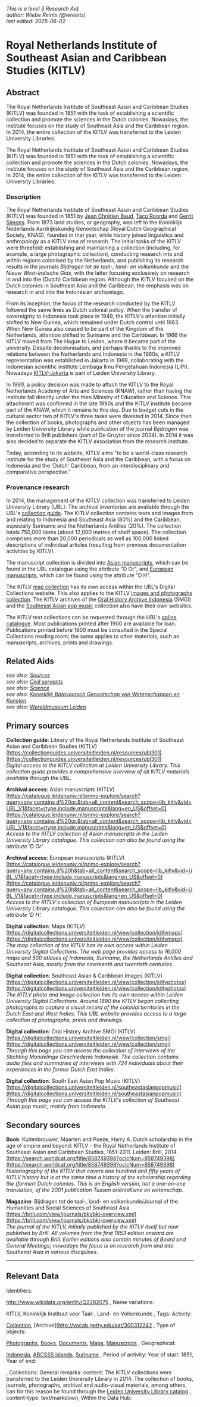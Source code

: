 
_This is a level 3 Research Aid_  
_author: Wiebe Reints (@wreints)_  
_last edited: 2025-06-02_  

# Royal Netherlands Institute of Southeast Asian and Caribbean Studies (KITLV)


## Abstract

The Royal Netherlands Institute of Southeast Asian and Caribbean Studies (KITLV) was founded in 1851 with the task of establishing a scientific collection and promote the sciences in the Dutch colonies. Nowadays, the institute focuses on the study of Southeast Asia and the Caribbean region. In 2014, the entire collection of the KITLV was transferred to the Leiden University Libraries.

The Royal Netherlands Institute of Southeast Asian and Caribbean Studies (KITLV) was founded in 1851 with the task of establishing a scientific collection and promote the sciences in the Dutch colonies. Nowadays, the institute focuses on the study of Southeast Asia and the Caribbean region. In 2014, the entire collection of the KITLV was transferred to the Leiden University Libraries. 

### Description

The Royal Netherlands Institute of Southeast Asian and Caribbean Studies (KITLV) was founded in 1851 by [Jean Chrétien Baud](http://www.wikidata.org/entity/Q2334397), [Taco Roorda](http://www.wikidata.org/entity/Q13138262) and [Gerrit Simons](http://www.wikidata.org/entity/Q2318641). From 1873 land studies, or geography, was left to the Koninklijk Nederlands Aardrijkskundig Genootschap (Royal Dutch Geographical Society, KNAG), founded in that year, while history joined linguistics and anthropology as a KITLV area of research. The initial tasks of the KITLV were threefold: establishing and maintaining a collection (including, for example, a large photographic collection), conducting research into and within regions colonised by the Netherlands, and publishing its research results in the journals *Bijdragen tot de taal-, land- en volkenkunde* and the *Nieuw West-Indische Gids*, with the latter focusing exclusively on research in and into the (Dutch) Caribbean region. Although the KITLV focused on the Dutch colonies in Southeast Asia and the Caribbean, the emphasis was on research in and into the Indonesian archipelago.

From its inception, the focus of the research conducted by the KITLV followed the same lines as Dutch colonial policy. When the transfer of sovereignty to Indonesia took place in 1949, the KITLV's attention initially shifted to New Guinea, which remained under Dutch control until 1963. When New Guinea also ceased to be part of the Kingdom of the Netherlands, attention shifted to Suriname and the Caribbean. In 1966 the KITLV moved from The Hague to Leiden, where it became part of the university. Despite decolonisation, and perhaps thanks to the improved relations between the Netherlands and Indonesia in the 1960s, a KITLV representation was established in Jakarta in 1969, collaborating with the Indonesian scientific institute Lembaga Ilmu Pengetahuan Indonesia (LIPI). Nowadays [KITLV-Jakarta](https://www.library.universiteitleiden.nl/about-us/library-locations/kitlv-jakarta) is part of Leiden University Library.

In 1990, a policy decision was made to attach the KITLV to the Royal Netherlands Academy of Arts and Sciences (KNAW), rather than having the institute fall directly under the then Ministry of Education and Science. This attachment was confirmed in the late 1990s and the KITLV institute became part of the KNAW, which it remains to this day. Due to budget cuts in the cultural sector two of KITLV's three tasks were divested in 2014. Since then the collection of books, photographs and other objects has been managed by Leiden University Library while publication of the journal *Bijdragen* was transferred to Brill publishers (part of De Gruyter since 2024). In 2014 it was also decided to separate the KITLV association from the research institute.

Today, according to its website, KITLV aims "to be a world-class research institute for the study of Southeast Asia and the Caribbean, with a focus on Indonesia and the 'Dutch' Caribbean, from an interdisciplinary and comparative perspective."


### Provenance research

In 2014, the management of the KITLV collection was transferred to Leiden University Library (UBL). The archival inventories are available through the UBL's [collection guide](https://collectionguides.universiteitleiden.nl/resources/ubl301). The KITLV collection contains texts and images from and relating to Indonesia and Southeast Asia (80%) and the Caribbean, especially Suriname and the Netherlands Antilles (20%). The collection totals 750,000 items (about 12,000 metres of shelf space). The collection comprises more than 20,000 periodicals as well as 100,000 linked descriptions of individual articles (resulting from previous documentation activities by KITLV).

The manuscript collection is divided into [Asian manuscripts](https://catalogue.leidenuniv.nl/primo-explore/search?query=any,contains,d%20or.&tab=all_content&search_scope=lib_kitlv&vid=UBL_V1&facet=rtype,include,manuscripts&lang=en_US&offset=0), which can be found in the UBL catalogue using the attribute "D Or", and [European manuscripts](https://catalogue.leidenuniv.nl/primo-explore/search?query=any,contains,d%20h&tab=all_content&search_scope=lib_kitlv&vid=UBL_V1&facet=rtype,include,manuscripts&lang=en_US&offset=0), which can be found using the attribute "D H".

The KITLV [map collection](https://digitalcollections.universiteitleiden.nl/view/collection/kitlvmaps) has its own access within the UBL's Digital Collections website. This also applies to the KITLV [images and photographs collection](https://digitalcollections.universiteitleiden.nl/view/collection/kitlvphotos). The KITLV archives of the [Oral History Archive Indonesia](https://digitalcollections.universiteitleiden.nl/view/collection/smgi) (SMGI) and the [Southeast Asian pop music](https://digitalcollections.universiteitleiden.nl/southeastasianpopmusic) collection also have their own websites.

The KITLV text collections can be requested through the UBL's [online catalogue](https://catalogue.leidenuniv.nl/). Most publications printed after 1900 are available for loan. Publications printed before 1900 must be consulted in the Special Collections reading room; the same applies to other materials, such as manuscripts, archives, prints and drawings.


## Related Aids

_see also: [Sources](niveau1/English/Sources_20240501.yml)_  
_see also: [Civil servants](niveau2/English/CivilServants_20240316.yml)_  
_see also: [Science](niveau2/English/Science_20240821.yml)_  
_see also: [Koninklijk Bataviaasch Genootschap van Wetenschappen en Kunsten](niveau3/English/BGKW_20240905.yml)_  
_see also: [Wereldmuseum Leiden](niveau3/English/WMLeiden_20240508.yml)_  

## Primary sources

**Collection guide**: Library of the Royal Netherlands Institute of Southeast Asian and Caribbean Studies (KITLV)  
[https://collectionguides.universiteitleiden.nl/resources/ubl301](https://collectionguides.universiteitleiden.nl/resources/ubl301)  
_Digital access to the KITLV collection at Leiden University Library. This collection guide provides a comprehensive overview of all KITLV materials available through the UBL._  

**Archival access**: Asian manuscripts (KITLV)  
[https://catalogue.leidenuniv.nl/primo-explore/search?query=any,contains,d%20or.&tab=all_content&search_scope=lib_kitlv&vid=UBL_V1&facet=rtype,include,manuscripts&lang=en_US&offset=0](https://catalogue.leidenuniv.nl/primo-explore/search?query=any,contains,d%20or.&tab=all_content&search_scope=lib_kitlv&vid=UBL_V1&facet=rtype,include,manuscripts&lang=en_US&offset=0)  
_Access to the KITLV collection of Asian manuscripts in the Leiden University Library catalogue. This collection can also be found using the attribute 'D Or'._  

**Archival access**: European manuscripts (KITLV)  
[https://catalogue.leidenuniv.nl/primo-explore/search?query=any,contains,d%20h&tab=all_content&search_scope=lib_kitlv&vid=UBL_V1&facet=rtype,include,manuscripts&lang=en_US&offset=0](https://catalogue.leidenuniv.nl/primo-explore/search?query=any,contains,d%20h&tab=all_content&search_scope=lib_kitlv&vid=UBL_V1&facet=rtype,include,manuscripts&lang=en_US&offset=0)  
_Access to the KITLV's collection of European manuscripts in the Leiden University Library catalogue. This collection can also be found using the attribute 'D H'._  

**Digital collection**: Maps (KITLV)  
[https://digitalcollections.universiteitleiden.nl/view/collection/kitlvmaps](https://digitalcollections.universiteitleiden.nl/view/collection/kitlvmaps)  
_The map collection of the KITLV has its own access within Leiden University Digital Collections. The web page provides access to 16,000 maps and 500 atlases of Indonesia, Suriname, the Netherlands Antilles and Southeast Asia, mostly from the nineteenth and twentieth centuries._  

**Digital collection**: Southeast Asian & Caribbean Images (KITLV)  
[https://digitalcollections.universiteitleiden.nl/view/collection/kitlvphotos](https://digitalcollections.universiteitleiden.nl/view/collection/kitlvphotos)  
_The KITLV photo and image collection has its own access within Leiden University Digital Collections. Around 1890 the KITLV began collecting photographs to capture a visual record of the colonial territories in the Dutch East and West Indies. This UBL website provides access to a large collection of photographs, prints and drawings._  

**Digital collection**: Oral History Archive SMGI (KITLV)  
[https://digitalcollections.universiteitleiden.nl/view/collection/smgi](https://digitalcollections.universiteitleiden.nl/view/collection/smgi)  
_Through this page you can access the collection of interviews of the Stichting Mondelinge Geschiedenis Indonesië. The collection contains audio files and summaries of interviews with 724 individuals about their experiences in the former Dutch East Indies._  

**Digital collection**: South East Asian Pop Music (KITLV)  
[https://digitalcollections.universiteitleiden.nl/southeastasianpopmusic](https://digitalcollections.universiteitleiden.nl/southeastasianpopmusic)  
_Through this page you can access the KITLV's collection of Southeast Asian pop music, mainly from Indonesia._  

## Secondary sources

**Book**: Kuitenbrouwer, Maarten and Poeze, Harry A. Dutch scholarship in the age of empire and beyond: KITLV - the Royal Netherlands Institute of Southeast Asian and Caribbean Studies, 1851-2011. Leiden: Brill, 2014.  
[https://search.worldcat.org/title/858749398?oclcNum=858749398](https://search.worldcat.org/title/858749398?oclcNum=858749398)  
_Historiography of the KITLV that covers one hundred and fifty years of KITLV history but is at the same time a history of the scholarship regarding the (former) Dutch colonies. This is an English version, not a one-on-one translation, of the 2001 publication Tussen oriëntalisme en wetenschap._  

**Magazine**: Bijdragen tot de taal-, land- en volkenkunde/Journal of the Humanities and Social Sciences of Southeast Asia  
[https://brill.com/view/journals/bki/bki-overview.xml](https://brill.com/view/journals/bki/bki-overview.xml)  
_The journal of the KITLV, initially published by the KITLV itself but now published by Brill. All volumes from the first 1853 edition onward are available through Brill. Earlier editions also contain minutes of Board and General Meetings; nowadays the focus is on research from and into Southeast Asia in various disciplines._  



---
## Relevant Data 
Identifiers:
  
http://www.wikidata.org/entity/Q2282075
,
  Name variations:
  
KITLV, Koninklijk Instituut voor Taal-, Land- en Volkenkunde
,
  Tags:
  Activity:
  
[Collection](http://vocab.getty.edu/aat/300025976), [Archive](http://vocab.getty.edu/aat/300312242
,
  Type of objects:
  
[Photographs](http://vocab.getty.edu/aat/300046300), [Books](http://vocab.getty.edu/aat/300028051), [Documents](http://vocab.getty.edu/aat/300026685), [Maps](http://vocab.getty.edu/page/300028094), [Manuscripts](http://vocab.getty.edu/page/aat/300252927)
,
  Geographical:
  
[Indonesia](https://sws.geonames.org/1643084), [ABCSSS islands](https://sws.geonames.org/8505032/), [Suriname](https://sws.geonames.org/3382998)
,
  Period of activity:
  Year of start:
  1851,
  Year of end:
  

,
  Collections:
  General remarks:
  content:
  The KITLV collections were transferred to the Leiden University Library in 2014. The collection of books, journals, photographs, archival and audio-visual materials, among others, can for this reason be found through the [Leiden University Library catalog](https://catalogue.leidenuniv.nl)
,
  content-type:
  text/markdown,
  Within the Data Hub:
  


        